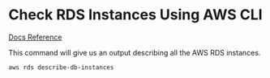 # Check RDS Instances Using AWS CLI

[Docs Reference](https://docs.aws.amazon.com/cli/latest/reference/rds/describe-db-instances.html)

This command will give us an output describing all the AWS RDS instances.

```bash
aws rds describe-db-instances
```